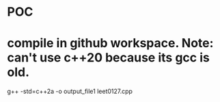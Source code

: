# POC


# compile in github workspace. Note: can't use c++20 because its gcc is old. 
g++ -std=c++2a -o output_file1 leet0127.cpp

